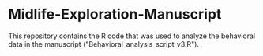# Midlife-Exploration-Manuscript

This repository contains the R code that was used to analyze the behavioral data in the manuscript ("Behavioral_analysis_script_v3.R"). 
